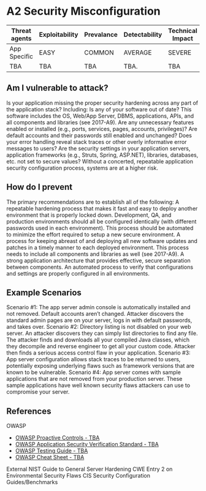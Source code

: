 # A2 Security Misconfiguration

| Threat agents | Exploitability | Prevalance | Detectability | Technical Impact | Business Impacts |
| --- | --- | --- | --- | --- | --- |
| App Specific |  EASY | COMMON | AVERAGE | SEVERE | App Specific | 
| TBA | TBA | TBA | TBA. | TBA |

## Am I vulnerable to attack?
Is your application missing the proper security hardening across any part of the application stack? Including:
Is any of your software out of date? This software includes the OS, Web/App Server, DBMS, applications, APIs, and all components and libraries (see 2017-A9).
Are any unnecessary features enabled or installed (e.g., ports, services, pages, accounts, privileges)?
Are default accounts and their passwords still enabled and unchanged?
Does your error handling reveal stack traces or other overly informative error messages to users?
Are the security settings in your application servers, application frameworks (e.g., Struts, Spring, ASP.NET), libraries, databases, etc. not set to secure values?
Without a concerted, repeatable application security configuration process, systems are at a higher risk.

## How do I prevent
The primary recommendations are to establish all of the following:
A repeatable hardening process that makes it fast and easy to deploy another environment that is properly locked down. Development, QA, and production environments should all be configured identically (with different passwords used in each environment). This process should be automated to minimize the effort required to setup a new secure environment.
A process for keeping abreast of and deploying all new software updates and patches in a timely manner to each deployed environment. This process needs to include all components and libraries as well (see 2017-A9).
A strong application architecture that provides effective, secure separation between components.
An automated process to verify that configurations and settings are properly configured in all environments.

## Example Scenarios
Scenario #1: The app server admin console is automatically installed and not removed. Default accounts aren’t changed. Attacker discovers the standard admin pages are on your server, logs in with default passwords, and takes over.
Scenario #2: Directory listing is not disabled on your web server. An attacker discovers they can simply list directories to find any file. The attacker finds and downloads all your compiled Java classes, which they decompile and reverse engineer to get all your custom code. Attacker then finds a serious access control flaw in your application.
Scenario #3: App server configuration allows stack traces to be returned to users, potentially exposing underlying flaws such as framework versions that are known to be vulnerable.
Scenario #4: App server comes with sample applications that are not removed from your production server. These sample applications have well known security flaws attackers can use to compromise your server.

## References
OWASP
* [OWASP Proactive Controls - TBA]()
* [OWASP Application Security Verification Standard - TBA]()
* [OWASP Testing Guide - TBA]()
* [OWASP Cheat Sheet - TBA]()

External
 NIST Guide to General Server Hardening
 CWE Entry 2 on Environmental Security Flaws
 CIS Security Configuration Guides/Benchmarks
